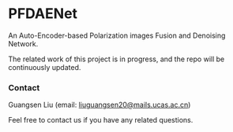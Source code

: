 # PFDAENet
An Auto-Encoder-based Polarization images Fusion and Denoising Network.

The related work of this project is in progress, and the repo will be continuously updated.

### Contact
Guangsen Liu (email: liuguangsen20@mails.ucas.ac.cn)

Feel free to contact us if you have any related questions.

